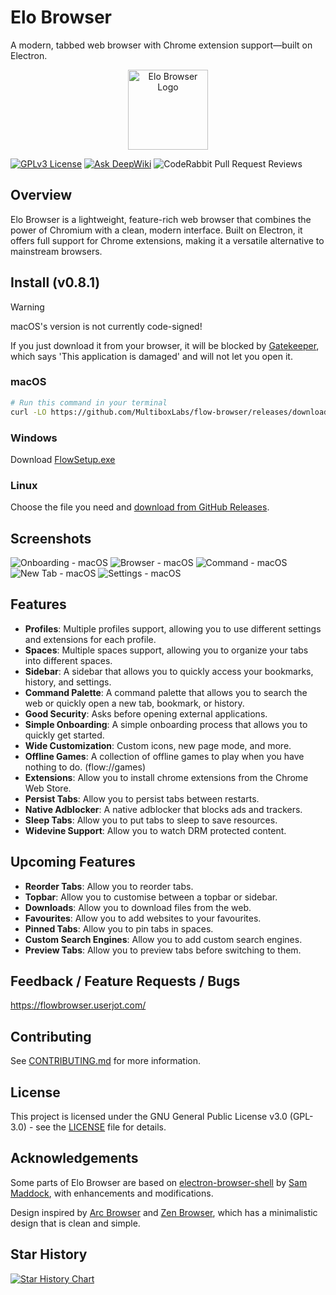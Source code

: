 # Elo Browser

A modern, tabbed web browser with Chrome extension support—built on Electron.

<p align="center">
  <img src="./build/icon.png" width="128" height="128" alt="Elo Browser Logo" />
</p>

[![GPLv3 License](https://img.shields.io/badge/License-GPL%20v3-yellow.svg)](https://opensource.org/licenses/)
[![Ask DeepWiki](https://deepwiki.com/badge.svg)](https://deepwiki.com/multiboxlabs/flow-browser)
![CodeRabbit Pull Request Reviews](https://img.shields.io/coderabbit/prs/github/MultiboxLabs/flow-browser?utm_source=oss&utm_medium=github&utm_campaign=MultiboxLabs%2Fflow-browser&labelColor=171717&color=FF570A&link=https%3A%2F%2Fcoderabbit.ai&label=CodeRabbit+Reviews)

## Overview

Elo Browser is a lightweight, feature-rich web browser that combines the power of Chromium with a clean, modern interface. Built on Electron, it offers full support for Chrome extensions, making it a versatile alternative to mainstream browsers.

## Install (v0.8.1)

> [!WARNING]
>
> macOS's version is not currently code-signed!
>
> If you just download it from your browser, it will be blocked by [Gatekeeper](https://disable-gatekeeper.github.io/), which says 'This application is damaged' and will not let you open it.

### macOS

```bash
# Run this command in your terminal
curl -LO https://github.com/MultiboxLabs/flow-browser/releases/download/v0.8.1/flow-browser-0.8.1.dmg && open .
```

### Windows

Download [FlowSetup.exe](https://github.com/MultiboxLabs/flow-browser/releases/download/v0.8.1/flow-browser-0.8.1-setup.exe)

### Linux

Choose the file you need and [download from GitHub Releases](https://github.com/MultiboxLabs/flow-browser/releases).

## Screenshots

![Onboarding - macOS](./docs/assets/screenshots/beta-onboarding-1.png)
![Browser - macOS](./docs/assets/screenshots/beta-browser-1.png)
![Command - macOS](./docs/assets/screenshots/beta-command-1.png)
![New Tab - macOS](./docs/assets/screenshots/beta-newtab-1.png)
![Settings - macOS](./docs/assets/screenshots/beta-settings-1.png)

## Features

- **Profiles**: Multiple profiles support, allowing you to use different settings and extensions for each profile.
- **Spaces**: Multiple spaces support, allowing you to organize your tabs into different spaces.
- **Sidebar**: A sidebar that allows you to quickly access your bookmarks, history, and settings.
- **Command Palette**: A command palette that allows you to search the web or quickly open a new tab, bookmark, or history.
- **Good Security**: Asks before opening external applications.
- **Simple Onboarding**: A simple onboarding process that allows you to quickly get started.
- **Wide Customization**: Custom icons, new page mode, and more.
- **Offline Games**: A collection of offline games to play when you have nothing to do. (flow://games)
- **Extensions**: Allow you to install chrome extensions from the Chrome Web Store.
- **Persist Tabs**: Allow you to persist tabs between restarts.
- **Native Adblocker**: A native adblocker that blocks ads and trackers.
- **Sleep Tabs**: Allow you to put tabs to sleep to save resources.
- **Widevine Support**: Allow you to watch DRM protected content.

## Upcoming Features

- **Reorder Tabs**: Allow you to reorder tabs.
- **Topbar**: Allow you to customise between a topbar or sidebar.
- **Downloads**: Allow you to download files from the web.
- **Favourites**: Allow you to add websites to your favourites.
- **Pinned Tabs**: Allow you to pin tabs in spaces.
- **Custom Search Engines**: Allow you to add custom search engines.
- **Preview Tabs**: Allow you to preview tabs before switching to them.

## Feedback / Feature Requests / Bugs

<https://flowbrowser.userjot.com/>

## Contributing

See [CONTRIBUTING.md](./CONTRIBUTING.md) for more information.

## License

This project is licensed under the GNU General Public License v3.0 (GPL-3.0) - see the [LICENSE](./LICENSE) file for details.

## Acknowledgements

Some parts of Elo Browser are based on [electron-browser-shell](https://github.com/samuelmaddock/electron-browser-shell) by [Sam Maddock](https://github.com/samuelmaddock), with enhancements and modifications.

Design inspired by [Arc Browser](https://arc.net) and [Zen Browser](https://zen-browser.app/), which has a minimalistic design that is clean and simple.

## Star History

[![Star History Chart](https://api.star-history.com/svg?repos=multiboxlabs/flow-browser&type=Date)](https://www.star-history.com/#multiboxlabs/flow-browser&Date)
